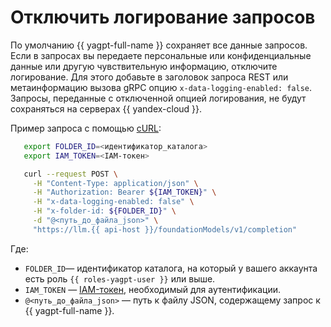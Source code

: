 # Отключить логирование запросов

По умолчанию {{ yagpt-full-name }} сохраняет все данные запросов. Если в запросах вы передаете персональные или конфиденциальные данные или другую чувствительную информацию, отключите логирование. Для этого добавьте в заголовок запроса REST или метаинформацию вызова gRPC опцию `x-data-logging-enabled: false`. Запросы, переданные с отключенной опцией логирования, не будут сохраняться на серверах {{ yandex-cloud }}.

Пример запроса с помощью [cURL](https://curl.haxx.se):


```bash
   export FOLDER_ID=<идентификатор_каталога>
   export IAM_TOKEN=<IAM-токен>

   curl --request POST \
     -H "Content-Type: application/json" \
     -H "Authorization: Bearer ${IAM_TOKEN}" \
     -H "x-data-logging-enabled: false" \
     -H "x-folder-id: ${FOLDER_ID}" \
     -d "@<путь_до_файла_json>" \
     "https://llm.{{ api-host }}/foundationModels/v1/completion"
   ```

   Где:

   * `FOLDER_ID`— идентификатор каталога, на который у вашего аккаунта есть роль `{{ roles-yagpt-user }}` или выше.
   * `IAM_TOKEN` — [IAM-токен](../../../iam/operations/iam-token/create.md), необходимый для аутентификации.
   * `@<путь_до_файла_json>` — путь к файлу JSON, содержащему запрос к {{ yagpt-full-name }}.